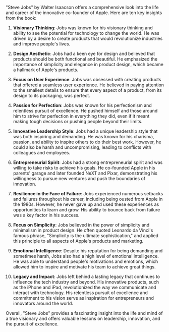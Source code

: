 "Steve Jobs" by Walter Isaacson offers a comprehensive look into the life and career of the innovative co-founder of Apple. Here are ten key insights from the book:

1. **Visionary Thinking**: Jobs was known for his visionary thinking and ability to see the potential for technology to change the world. He was driven by a desire to create products that would revolutionize industries and improve people's lives.

2. **Design Aesthetic**: Jobs had a keen eye for design and believed that products should be both functional and beautiful. He emphasized the importance of simplicity and elegance in product design, which became a hallmark of Apple's products.

3. **Focus on User Experience**: Jobs was obsessed with creating products that offered a seamless user experience. He believed in paying attention to the smallest details to ensure that every aspect of a product, from its design to its packaging, was perfect.

4. **Passion for Perfection**: Jobs was known for his perfectionism and relentless pursuit of excellence. He pushed himself and those around him to strive for perfection in everything they did, even if it meant making tough decisions or pushing people beyond their limits.

5. **Innovative Leadership Style**: Jobs had a unique leadership style that was both inspiring and demanding. He was known for his charisma, passion, and ability to inspire others to do their best work. However, he could also be harsh and uncompromising, leading to conflicts with colleagues and employees.

6. **Entrepreneurial Spirit**: Jobs had a strong entrepreneurial spirit and was willing to take risks to achieve his goals. He co-founded Apple in his parents' garage and later founded NeXT and Pixar, demonstrating his willingness to pursue new ventures and push the boundaries of innovation.

7. **Resilience in the Face of Failure**: Jobs experienced numerous setbacks and failures throughout his career, including being ousted from Apple in the 1980s. However, he never gave up and used these experiences as opportunities to learn and grow. His ability to bounce back from failure was a key factor in his success.

8. **Focus on Simplicity**: Jobs believed in the power of simplicity and minimalism in product design. He often quoted Leonardo da Vinci's famous phrase, "Simplicity is the ultimate sophistication," and applied this principle to all aspects of Apple's products and marketing.

9. **Emotional Intelligence**: Despite his reputation for being demanding and sometimes harsh, Jobs also had a high level of emotional intelligence. He was able to understand people's motivations and emotions, which allowed him to inspire and motivate his team to achieve great things.

10. **Legacy and Impact**: Jobs left behind a lasting legacy that continues to influence the tech industry and beyond. His innovative products, such as the iPhone and iPad, revolutionized the way we communicate and interact with technology. His relentless pursuit of excellence and commitment to his vision serve as inspiration for entrepreneurs and innovators around the world.

Overall, "Steve Jobs" provides a fascinating insight into the life and mind of a true visionary and offers valuable lessons on leadership, innovation, and the pursuit of excellence.